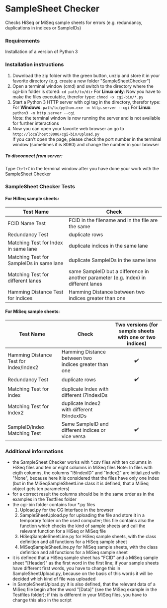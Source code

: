 # SampleSheet Checker
Checks HiSeq or MiSeq sample sheets for errors (e.g. redundancy, duplications in indices or SampleIDs)

### Requirements
Installation of a version of Python 3

### Installation instructions
1. Download the zip folder with the green button, unzip and store it in your favorite directory (e.g. create a new folder    	"SampleSheetChecker")
2. Open a terminal window (cmd) and switch to the directory where the cgi-bin folder is stored: `cd path/to/dir`
   For **Linux only**: Now you have to make the files executable, therefor type: `chmod +x cgi-bin/*.py`
3. Start a Python 3 HTTP server with cgi tag in the directory, therefor type:
   For **Windows**: `path/to/python.exe -m http.server --cgi`
   For **Linux**: `python3 -m http.server --cgi`  
   Note: the terminal window is now running the server and is not available for further interactions
4. Now you can open your favorite web browser an go to `http://localhost:8000/cgi-bin/Upload.py`  
   If you can't open the page, please check the port number in the terminal window (sometimes it is 8080) and change the number
   in your browser

##### To disconnect from server:
Type `Ctrl+C` in the terminal window after you have done your work with the SampleSheet Checker

### SampleSheet Checker Tests

#### For HiSeq sample sheets:
| Test Name | Check |
| --------- | ----- |
| FCID Name Test | FCID in the filename and in the file are the same |
| Redundancy Test | duplicate rows |
| Matching Test for Index in same lane | duplicate indices in the same lane |
| Matching Test for SampleIDs in same lane | duplicate SampleIDs in the same lane |
| Matching Test for different lanes | same SampleID but a difference in another parameter (e.g. Index) in different lanes |
| Hamming Distance Test for Indices | Hamming Distance between two indices greater than one |

#### For MiSeq sample sheets:
| Test Name | Check | Two versions (for sample sheets with one or two indices) |
| --------- | ----- | :------------------------------------------: |
| Hamming Distance Test for Index/Index2 | Hamming Distance between two indices greater than one | :heavy_check_mark: |
| Redundancy Test | duplicate rows | :heavy_check_mark: |
| Matching Test for Index | duplicate Index with different I7IndexIDs | |
| Matching Test for Index2 | duplicate Index2 with different I5IndexIDs | |
| SampleID/Index Matching Test | Same SampleID and different indices or vice versa | :heavy_check_mark: |

### Additional informations
- the SampleSheet Checker works with *.csv files with ten columns in HiSeq files and ten or eight columns in MiSeq files
  Note: In files with eigth columns, the columns "I5IndexID" and "Index2" are initialized with "None", because here it is
  considered that the files have only one Index (but in the MiSeqSampleSheetLine class it is defined, that a MiSeq object gets ten 	 parameters)
- for a correct result the columns should be in the same order as in the examples in the Testfiles folder
- the cgi-bin folder contains four *.py files  
  1. Upload.py for the CG Interface in the browser
  2. SampleSheetUpload.py for uploading the file and store it in a temporary folder on the used computer; this file contains also 		 the function which checks the kind of sample sheets and call the relevant function for a HiSeq or MiSeq file
  3. HiSeqSampleSheetLine.py for HiSeq sample sheets, with the class definition and all functions for a HiSeq sample sheet
  4. MiSeqSampleSheetLine.py for MiSeq sample sheets, with the class definition and all functions for a MiSeq sample sheet  
- it is defined that a HiSeq sample sheet has "FCID" and a MiSeq sample sheet "\[Header]" as the first word in the first line;
  if your sample sheets have different first words, you have to change this in SampleSheetUpload.py, because on the basis of this
  words it will be decided which kind of file was uploaded
- in SampleSheetUpload.py it is also defined, that the relevant data of a MiSeq file begin after the word "\[Data]" (see the MiSeq
  example in the Testfiles folder); if this is different in your MiSeq files, you have to change this also in the script

